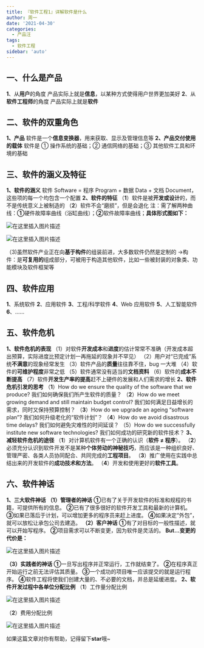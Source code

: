 ```yaml
---
title: 『软件工程1』详解软件是什么
author: 周一
date: '2021-04-30'
categories:
  - 产品汪
tags:
  - 软件工程
sidebar: 'auto'
---
```


## 一、什么是产品

**1**、从**用户**的角度
产品实际上就是**信息**，以某种方式使得用户世界更加美好
**2**、从**软件工程师**的角度
产品实际上就是**软件**

## 二、软件的双重角色

**1、产品**
软件是一个**信息变换器**，用来获取、显示及管理信息等
**2、产品交付使用的载体**
软件是 ① 操作系统的基础；② 通信网络的基础；③ 其他软件工具和环境的基础

## 三、软件的涵义及特征

**1、软件的涵义**
软件 Software = 程序 Program + 数据 Data + 文档 Document，这些项的每一个均包含一个配置
**2、软件的特征**
（**1**）软件是被**开发或设计**的，而不是传统意义上被制造的
（**2**）软件不会“磨损”，但是会退化
注：需了解两种曲线：**①**硬件故障率曲线（浴缸曲线）；**②**软件故障率曲线；**具体形式图如下：**

![在这里插入图片描述](https://mondaylab-1309616765.cos.ap-shanghai.myqcloud.com/images/202305270944217.png)

![在这里插入图片描述](https://mondaylab-1309616765.cos.ap-shanghai.myqcloud.com/images/202305270944240.png)

（3)虽然软件产业正在向**基于构件**的组装前进，大多数软件仍然是定制的
->构件：是**可复用的**组成部分，可被用于构造其他软件，比如一些被封装的对象类、功能模块及软件框架等

## 四、软件应用

**1**、系统软件
**2**、应用软件
**3**、工程/科学软件
**4**、Web 应用软件
**5**、人工智能软件
**6**、……

## 五、软件危机

**1、软件危机的表现**
（1）对软件**开发成本**和**进度**的估计常常不准确（开发成本超出预算，实际进度比预定计划一再拖延的现象并不罕见）
（2）用户对“已完成”系统**不满意**的现象经常发生
（3）软件产品的**质量**往往靠不住，bug 一大堆
（4）软件的**可维护程度**非常之低
（5）软件通常没有适当的**文档资料**
（6）软件的**成本不断提高**
（7）软件**开发生产率的提高**赶不上硬件的发展和人们需求的增长
**2、软件危机引发的思考**
（**1**）How do we ensure the quality of the software that we produce?
我们如何确保我们所产生软件的质量？
（**2**）How do we meet growing demand and still maintain budget control?
我们如何满足日益增长的需求，同时又保持预算控制？
（**3**）How do we upgrade an ageing “software plan”?
我们如何升级老化的“软件计划”？
（**4**）How do we avoid disastrous time delays?
我们如何避免灾难性的时间延误？
（5）How do we successfully institute new software technologies?
我们如何成功的研究新的软件技术？
**3、减轻软件危机的途径**
（**1**）对计算机软件有一个正确的认识（**软件 ≠ 程序**）。
（**2**）必须充分认识到软件开发不是某种**个体劳动的神秘技巧**，而应该是一种组织良好、管理严密、各类人员协同配合、共同完成的**工程项目**。
（**3**）推广使用在实践中总结出来的开发软件的**成功技术和方法**。
（**4**）开发和使用更好的**软件工具**。

## 六、软件神话

**1、三大软件神话**
**（1）管理者的神话**
**①**已有了关于开发软件的标准和规程的书籍，可提供所有的信息。
**②**已有了很多很好的软件开发工具和最新的计算机。
**③**如果已落后于计划，可以增加更多的程序员来赶上进度。
**④**如果决定“外包”，就可以放松让承包公司去建造。
**（2）客户神话**
**①**有了对目标的一般性描述，就可以开始写程序。
**②**项目需求可以不断变更，因为软件是灵活的。
**But...变更的代价是：**

![在这里插入图片描述](https://mondaylab-1309616765.cos.ap-shanghai.myqcloud.com/images/202305270944975.png)

**（3）实践者的神话**
**①**一旦写出程序并正常运行，工作就结束了。
**②**在程序真正开始运行之前无法评估其质量。
**③**一个成功的项目唯一应该提交的就是运行程序。
**④**软件工程将使我们创建大量的、不必要的文档，并总是延缓进度。
**2、软件开发过程中各单位分配比例**
（**1**）工作量分配比例

![在这里插入图片描述](https://mondaylab-1309616765.cos.ap-shanghai.myqcloud.com/images/202305270944562.png)



（**2**）费用分配比例

![在这里插入图片描述](https://mondaylab-1309616765.cos.ap-shanghai.myqcloud.com/images/202305270945435.png)

如果这篇文章对你有帮助，记得留下**star**哦~
